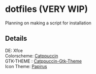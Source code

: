 # dotfiles (VERY WIP)
Planning on making a script for installation

## Details
DE: Xfce
\
Colorscheme: [Catppuccin](https://github.com/catppuccin/catppuccin) 
\
GTK-THEME : [Catppuccin-Gtk-Theme](https://github.com/Fausto-Korpsvart/Catppuccin-GTK-Theme)
\
Icon Theme: [Papirus](https://github.com/PapirusDevelopmentTeam/papirus-icon-theme)


